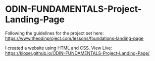# ODIN-FUNDAMENTALS-Project-Landing-Page
Following the guidelines for the project set here:
https://www.theodinproject.com/lessons/foundations-landing-page

I created a website using HTML and CSS. 
View Live:
https://kloxer.github.io/ODIN-FUNDAMENTALS-Project-Landing-Page/
